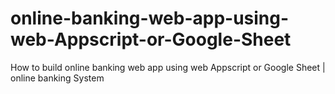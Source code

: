 # online-banking-web-app-using-web-Appscript-or-Google-Sheet
How to build online banking web app using web Appscript or Google Sheet | online banking System
